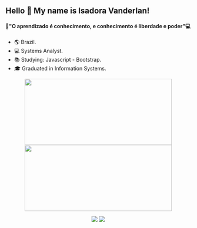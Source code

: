  ## Hello 👋 My name is Isadora Vanderlan!
 
 #### 🧠"O aprendizado é conhecimento, e conhecimento é liberdade e poder"💻
  
- 🌎 Brazil.
- 💻 Systems Analyst.
- :books: Studying:  Javascript - Bootstrap.
- 🎓 Graduated in Information Systems.

<div align="center">  
  <div>
    <a href="https://github.com/IsadoraVanderlan">
    <img height="180em" width="400em" src="https://github-readme-stats.vercel.app/api/top-langs/?username=IsadoraVanderlan&layout=compact&langs_count=7&theme=radical"/>
    <img height="180em" width="400em" src="https://github-readme-stats.vercel.app/api?username=IsadoraVanderlan&show_icons=true&theme=radical&include_all_commits=true&count_private=true"/>
  </div>
   
  <a href="https://www.linkedin.com/in/rafaella-ballerini-45875016a" target="_blank"><img src="https://mail.google.com/mail/u/0/?tab=wm#inbox" target="red"></a> 
  <a href = "mailto:contatorafaballerini@gmail.com"><img src="https://img.shields.io/badge/-Gmail-%23333?style=for-the-badge&logo=gmail&logoColor=white" target="_blank"></a>
</div>

  

  




